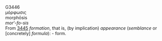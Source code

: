 <body>
  <p>G3446<br>  μόρφωσις  <br> morphōsis  <br><i>mor‘-fo-sis </i><br>From <a href="g3445.htm">3445</a>  <i>formation</i>, that is, (by implication) <i>appearance</i> (<i>semblance</i> or [concretely] <i>formula</i>): - form.<br></p>
 </body>